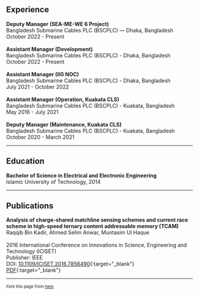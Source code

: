 ## Experience

**Deputy Manager (SEA-ME-WE 6 Project)** <br>
Bangladesh Submarine Cables PLC (BSCPLC) &mdash; Dhaka, Bangladesh <br>
October 2022 - Present
<br><br>
**Assistant Manager (Development)** <br>
Bangladesh Submarine Cables PLC (BSCPLC) - Dhaka, Bangladesh <br>
October 2022 - Present
<br><br>
**Assistant Manager (IIG NOC)** <br>
Bangladesh Submarine Cables PLC (BSCPLC) - Dhaka, Bangladesh <br>
July 2021 - October 2022
<br><br>
**Assistant Manager (Operation, Kuakata CLS)** <br>
Bangladesh Submarine Cables PLC (BSCPLC) - Kuakata, Bangladesh <br>
May 2016 - July 2021
<br><br>
**Deputy Manager (Maintenance, Kuakata CLS)** <br>
Bangladesh Submarine Cables PLC (BSCPLC) - Kuakata, Bangladesh <br>
October 2020 - March 2021

---

## Education

**Bachelor of Science in Electrical and Electronic Engineering** <br>
Islamic University of Technology, 2014

---

## Publications

**Analysis of charge-shared matchline sensing schemes and current race scheme in high-speed ternary content addressable memory (TCAM)** <br>
Raqqib Bin Kadir, Ahmed Selim Anwar, Muntasim Ul Haque <br><br>
2016 International Conference on Innovations in Science, Engineering and Technology (ICISET) <br>
Publisher: IEEE <br>
DOI: [10.1109/ICISET.2016.7856490](https://ieeexplore.ieee.org/document/7856490#:~:text=DOI%3A%2010.1109/ICISET.2016.7856490){:target="_blank"} <br>
[PDF](https://mega.nz/file/7IAGwRgA#IUDTS7mYArwtloYyYOpVU6hfhNQrHJ4xFYuz8BCQ3sE){:target="_blank"}

---
<p style="font-size:11px">Fork this page from <a href="https://github.com/muntasimulhaque/muntasimulhaque.github.io" target="_blank">here</a></p>
<!-- Remove above link if you don't want to attibute -->
